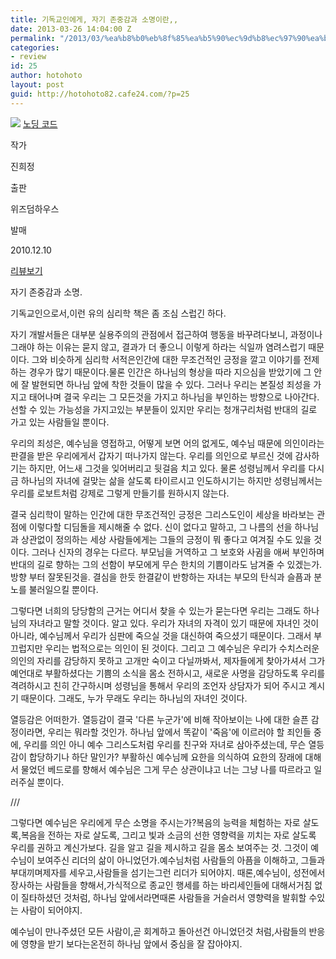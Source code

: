 ```yaml
---
title: 기독교인에게, 자기 존중감과 소명이란,,
date: 2013-03-26 14:04:00 Z
permalink: "/2013/03/%ea%b8%b0%eb%8f%85%ea%b5%90%ec%9d%b8%ec%97%90%ea%b2%8c-%ec%9e%90%ea%b8%b0-%ec%a1%b4%ec%a4%91%ea%b0%90%ea%b3%bc-%ec%86%8c%eb%aa%85%ec%9d%b4%eb%9e%80/"
categories:
- review
id: 25
author: hotohoto
layout: post
guid: http://hotohoto82.cafe24.com/?p=25
---
```


![](http://bookthumb.phinf.naver.net/cover/064/258/06425854.jpg?type=w150&udate=20120611)
[노딩 코드](http://book.naver.com/bookdb/book_detail.php?bid=6425854)

작가

진희정

출판

위즈덤하우스

발매

2010.12.10

[리뷰보기](http://book.naver.com/bookdb/review.nhn?bid=6425854)

자기 존중감과 소명.

기독교인으로서,이런 유의 심리학 책은 좀 조심 스럽긴 하다.

자기 개발서들은 대부분 실용주의의 관점에서 접근하여 행동을 바꾸려다보니, 과정이나 그래야 하는 이유는 묻지 않고, 결과가 더 좋으니 이렇게 하라는 식일까 염려스럽기 때문이다. 그와 비슷하게 심리학 서적은인간에 대한 무조건적인 긍정을 깔고 이야기를 전제하는 경우가 많기 때문이다.물론 인간은 하나님의 형상을 따라 지으심을 받았기에 그 안에 잘 발현되면 하나님 앞에 착한 것들이 많을 수 있다. 그러나 우리는 본질성 죄성을 가지고 태어나며 결국 우리는 그 모든것을 가지고 하나님을 부인하는 방향으로 나아간다. 선할 수 있는 가능성을 가지고있는 부분들이 있지만 우리는 청개구리처럼 반대의 길로 가고 있는 사람들일 뿐이다.

우리의 죄성은, 예수님을 영접하고, 어떻게 보면 어의 없게도, 예수님 때문에 의인이라는 판결을 받은 우리에게서 갑자기 떠나가지 않는다. 우리를 의인으로 부르신 것에 감사하기는 하지만, 어느새 그것을 잊어버리고 뒷걸음 치고 있다. 물론 성령님께서 우리를 다시금 하나님의 자녀에 걸맞는 삶을 살도록 타이르시고 인도하시기는 하지만 성령님께서는 우리를 로보트처럼 강제로 그렇게 만들기를 원하시지 않는다.

결국 심리학이 말하는 인간에 대한 무조건적인 긍정은 그리스도인이 세상을 바라보는 관점에 이렇다할 디딤돌을 제시해줄 수 없다. 신이 없다고 말하고, 그 나름의 선을 하나님과 상관없이 정의하는 세상 사람들에게는 그들의 긍정이 뭐 좋다고 여겨질 수도 있을 것이다. 그러나  신자의 경우는 다르다. 부모님을 거역하고 그 보호와 사귐을 애써 부인하며 반대의 길로 향하는 그의 선함이 부모에게 무슨 한치의 기쁨이라도 남겨줄 수 있겠는가. 방향 부터 잘못된것을. 결심을 한듯 한결같이 반항하는 자녀는 부모의 탄식과 슬픔과 분노를 불러일으킬 뿐이다.

그렇다면 너희의 당당함의 근거는 어디서 찾을 수 있는가 묻는다면 우리는 그래도 하나님의 자녀라고 말할 것이다. 알고 있다. 우리가 자녀의 자격이 있기 때문에 자녀인 것이 아니라, 예수님께서 우리가 심판에 죽으실 것을 대신하여 죽으셨기 때문이다. 그래서 부끄럽지만 우리는 법적으로는 의인이 된 것이다. 그리고 그 예수님은 우리가 수치스러운 의인의 자리를 감당하지 못하고 고개만 숙이고 다닐까봐서, 제자들에게 찾아가셔서 그가 예언대로 부활하셨다는 기쁨의 소식을 몸소 전하시고, 새로운 사명을 감당하도록 우리를 격려하시고 친히 간구하시며 성령님을 통해서 우리의 조언자 상담자가 되어 주시고 계시기 때문이다. 그래도, 누가 무래도 우리는 하나님의 자녀인 것이다.

열등감은 어떠한가. 열등감이 결국 '다른 누군가'에 비해 작아보이는 나에 대한 슬픈 감정이라면, 우리는 뭐라할 것인가. 하나님 앞에서 똑같이 '죽음'에 이르러야 할 죄인들 중에, 우리를 의인 아니 예수 그리스도처럼 우리를 친구와 자녀로 삼아주셨는데, 무슨 열등감이 합당하기나 하단 말인가? 부활하신 예수님께 요한을 의식하여 요한의 장래에 대해서 물었던 베드로를 향해서 예수님은 그게 무슨 상관이냐고 너는 그냥 나를 따르라고 일러주실 뿐이다.

///

그렇다면 예수님은 우리에게 무슨 소명을 주시는가?복음의 능력을 체험하는 자로 살도록,복음을 전하는 자로 살도록, 그리고 빛과 소금의 선한 영향력을 끼치는 자로 살도록 우리를 권하고 계신가보다. 길을 알고 길을 제시하고 길을 몸소 보여주는 것. 그것이 예수님이 보여주신 리더의 삶이 아니었던가.예수님처럼 사람들의 아픔을 이해하고, 그들과 부대끼며제자를 세우고,사람들을 섬기는그런 리더가 되어야지. 때론,예수님이, 성전에서 장사하는 사람들을 향해서,가식적으로 종교인 행세를 하는 바리세인들에 대해서거침 없이 질타하셨던 것처럼, 하나님 앞에서라면때론 사람들을 거슬러서 영향력을 발휘할 수있는 사람이 되어야지.

예수님이 만나주셨던 모든 사람이,곧 회계하고 돌아선건 아니었던것 처럼,사람들의 반응에 영향을 받기 보다는온전히 하나님 앞에서 중심을 잘 잡아야지.
